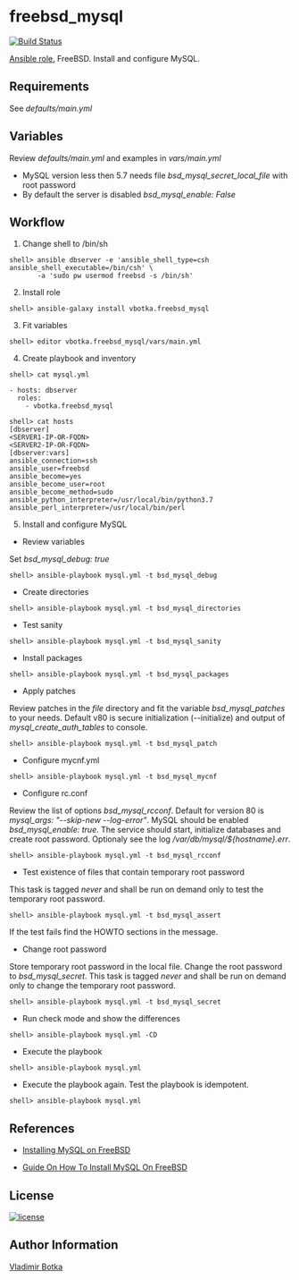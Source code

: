 # freebsd_mysql

[![Build Status](https://travis-ci.org/vbotka/ansible-freebsd-mysql.svg?branch=master)](https://travis-ci.org/vbotka/ansible-freebsd-mysql)

[Ansible role.](https://galaxy.ansible.com/vbotka/freebsd_mysql/) FreeBSD. Install and configure MySQL.


## Requirements

See *defaults/main.yml*

## Variables

Review *defaults/main.yml* and examples in *vars/main.yml*

- MySQL version less then 5.7 needs file *bsd_mysql_secret_local_file* with root password
- By default the server is disabled *bsd_mysql_enable: False*


## Workflow

1) Change shell to /bin/sh

```
shell> ansible dbserver -e 'ansible_shell_type=csh ansible_shell_executable=/bin/csh' \
       -a 'sudo pw usermod freebsd -s /bin/sh'
```

2) Install role

```
shell> ansible-galaxy install vbotka.freebsd_mysql
```

3) Fit variables

```
shell> editor vbotka.freebsd_mysql/vars/main.yml
```

4) Create playbook and inventory

```
shell> cat mysql.yml

- hosts: dbserver
  roles:
    - vbotka.freebsd_mysql
```

```
shell> cat hosts
[dbserver]
<SERVER1-IP-OR-FQDN>
<SERVER2-IP-OR-FQDN>
[dbserver:vars]
ansible_connection=ssh
ansible_user=freebsd
ansible_become=yes
ansible_become_user=root
ansible_become_method=sudo
ansible_python_interpreter=/usr/local/bin/python3.7
ansible_perl_interpreter=/usr/local/bin/perl
```

5) Install and configure MySQL

* Review variables

Set *bsd_mysql_debug: true*

```
shell> ansible-playbook mysql.yml -t bsd_mysql_debug
```

* Create directories

```
shell> ansible-playbook mysql.yml -t bsd_mysql_directories
```

* Test sanity

```
shell> ansible-playbook mysql.yml -t bsd_mysql_sanity
```

* Install packages

```
shell> ansible-playbook mysql.yml -t bsd_mysql_packages
```

* Apply patches

Review patches in the *file* directory and fit the variable
*bsd_mysql_patches* to your needs. Default v80 is secure
initialization (--initialize) and output of *mysql_create_auth_tables*
to console.

```
shell> ansible-playbook mysql.yml -t bsd_mysql_patch
```

* Configure mycnf.yml

```
shell> ansible-playbook mysql.yml -t bsd_mysql_mycnf
```

* Configure rc.conf

Review the list of options *bsd_mysql_rcconf*. Default for version 80
is *mysql_args: "--skip-new --log-error"*. MySQL should be enabled
*bsd_mysql_enable: true*. The service should start, initialize
databases and create root password. Optionaly see the log
*/var/db/mysql/${hostname}.err*.

```
shell> ansible-playbook mysql.yml -t bsd_mysql_rcconf
```

* Test existence of files that contain temporary root password

This task is tagged *never* and shall be run on demand only to test
the temporary root password.

```
shell> ansible-playbook mysql.yml -t bsd_mysql_assert
```

If the test fails find the HOWTO sections in the message.

* Change root password

Store temporary root password in the local file. Change the root
password to *bsd_mysql_secret*. This task is tagged *never* and shall
be run on demand only to change the temporary root password.

```
shell> ansible-playbook mysql.yml -t bsd_mysql_secret
```

* Run check mode and show the differences

```
shell> ansible-playbook mysql.yml -CD
```

* Execute the playbook

```
shell> ansible-playbook mysql.yml
```

* Execute the playbook again. Test the playbook is idempotent.

```
shell> ansible-playbook mysql.yml
```


## References

- [Installing MySQL on FreeBSD](https://dev.mysql.com/doc/refman/5.7/en/freebsd-installation.html)

- [Guide On How To Install MySQL On FreeBSD](http://www.xfiles.dk/guide-on-how-to-install-mysql-on-freebsd/)

## License

[![license](https://img.shields.io/badge/license-BSD-red.svg)](https://www.freebsd.org/doc/en/articles/bsdl-gpl/article.html)


## Author Information

[Vladimir Botka](https://botka.link)
